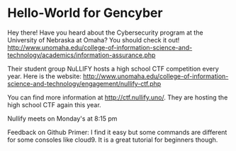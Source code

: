 # Hello-World for Gencyber

Hey there! Have you heard about the Cybersecurity program at the University of Nebraska at Omaha? You should check it out! http://www.unomaha.edu/college-of-information-science-and-technology/academics/information-assurance.php

Their student group NuLLIFY hosts a high school CTF competition every year. Here is the website: http://www.unomaha.edu/college-of-information-science-and-technology/engagement/nullify-ctf.php

You can find more information at http://ctf.nullify.uno/. They are hosting the high school CTF again this year.

Nullify meets on Monday's at 8:15 pm

Feedback on Github Primer: I find it easy but some commands are different for some consoles like cloud9. It is a great tutorial for beginners though.
